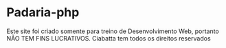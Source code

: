 # Padaria-php
Este site foi criado somente para treino de Desenvolvimento Web, portanto NÃO TEM FINS LUCRATIVOS. Ciabatta tem todos os direitos reservados
